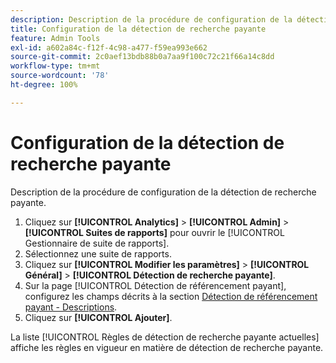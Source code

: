 ```yaml
---
description: Description de la procédure de configuration de la détection de recherche payante.
title: Configuration de la détection de recherche payante
feature: Admin Tools
exl-id: a602a84c-f12f-4c98-a477-f59ea993e662
source-git-commit: 2c0aef13bdb88b0a7aa9f100c72c21f66a14c8dd
workflow-type: tm+mt
source-wordcount: '78'
ht-degree: 100%

---
```


# Configuration de la détection de recherche payante

Description de la procédure de configuration de la détection de recherche payante.

1. Cliquez sur **[!UICONTROL Analytics]** > **[!UICONTROL Admin]** > **[!UICONTROL Suites de rapports]** pour ouvrir le [!UICONTROL Gestionnaire de suite de rapports].
1. Sélectionnez une suite de rapports.
1. Cliquez sur **[!UICONTROL Modifier les paramètres]** > **[!UICONTROL Général]** > **[!UICONTROL Détection de recherche payante]**.
1. Sur la page [!UICONTROL Détection de référencement payant], configurez les champs décrits à la section [Détection de référencement payant - Descriptions](/help/admin/admin/paid-search-detection/paid-search-detection.md#section_0C2CFA0AF77B47098BE37CB024665D0D).
1. Cliquez sur **[!UICONTROL Ajouter]**.

La liste [!UICONTROL Règles de détection de recherche payante actuelles] affiche les règles en vigueur en matière de détection de recherche payante.
